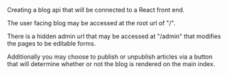 Creating a blog api that will be connected to a React front end.

The user facing blog may be accessed at the root url of "/".

There is a hidden admin url that may be accessed at "/admin" that modifies the pages to be editable forms.

Additionally you may choose to publish or unpublish articles via a button that will determine whether or not the blog is rendered on the main index.
